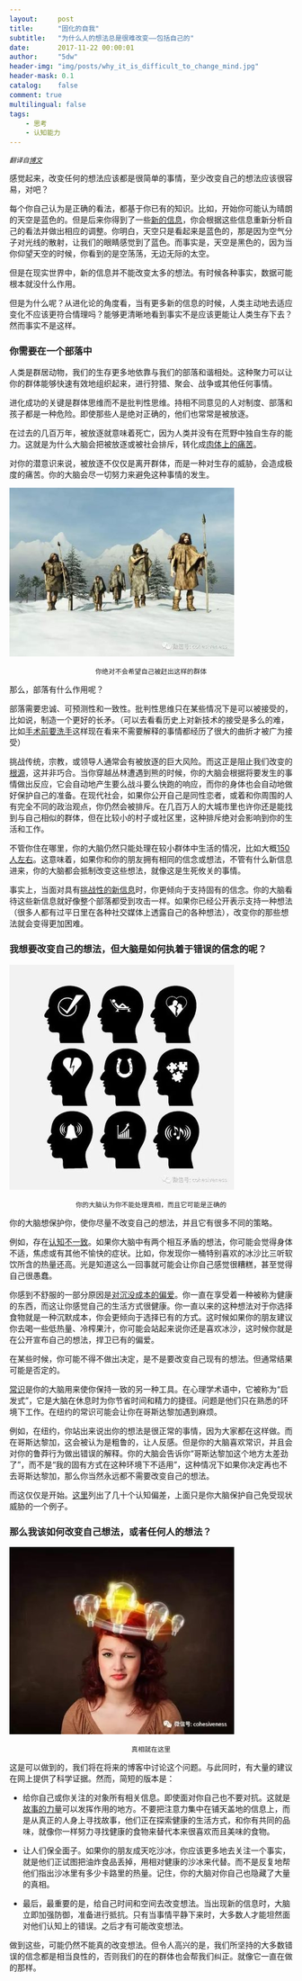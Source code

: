 ```yaml
---
layout:     post
title:      "固化的自我"
subtitle:   "为什么人的想法总是很难改变——包括自己的"
date:       2017-11-22 00:00:01
author:     "5dw"
header-img: "img/posts/why_it_is_difficult_to_change_mind.jpg"
header-mask: 0.1
catalog:    false
comment: true
multilingual: false
tags:
    - 思考
    - 认知能力
---
```


<small>*翻译自[博文](http://www.wearechainsaw.com/2017/05/03/hard-change-someones-mind-even/)*</small>

感觉起来，改变任何的想法应该都是很简单的事情，至少改变自己的想法应该很容易，对吧？

每个你自己认为是正确的看法，都基于你已有的知识。比如，开始你可能认为晴朗的天空是蓝色的。但是后来你得到了一些[新的信息](https://spaceplace.nasa.gov/blue-sky/)，你会根据这些信息重新分析自己的看法并做出相应的调整。你明白，天空只是看起来是蓝色的，那是因为空气分子对光线的散射，让我们的眼睛感觉到了蓝色。而事实是，天空是黑色的，因为当你仰望天空的时候，你看到的是空荡荡，无边无际的太空。

但是在现实世界中，新的信息并不能改变太多的想法。有时候各种事实，数据可能根本就没什么作用。

但是为什么呢？从进化论的角度看，当有更多新的信息的时候，人类主动地去适应变化不应该更符合情理吗？能够更清晰地看到事实不是应该更能让人类生存下去？然而事实不是这样。

### 你需要在一个部落中

人类是群居动物，我们的生存更多地依靠与我们的部落和谐相处。这种聚力可以让你的群体能够快速有效地组织起来，进行狩猎、聚会、战争或其他任何事情。

进化成功的关键是群体思维而不是批判性思维。持相不同意见的人对制度、部落和孩子都是一种危险。即使那些人是绝对正确的，他们也常常是被放逐。

在过去的几百万年，被放逐就意味着死亡，因为人类并没有在荒野中独自生存的能力。这就是为什么大脑会把被放逐或被社会排斥，转化成[肉体上的痛苦](http://www.apa.org/monitor/2012/04/rejection.aspx)。

对你的潜意识来说，被放逐不仅仅是离开群体，而是一种对生存的威胁，会造成极度的痛苦。你的大脑会尽一切努力来避免这种事情的发生。

![](/img/posts/why_it_is_difficult_to_change_mind_1.jpg)
<center><small>你绝对不会希望自己被赶出这样的群体</small></center>

那么，部落有什么作用呢？

部落需要忠诚、可预测性和一致性。批判性思维只在某些情况下是可以被接受的，比如说，制造一个更好的长矛。（可以去看看历史上对新技术的接受是多么的难，比如[手术前要洗手](https://en.wikipedia.org/wiki/Ignaz_Semmelweis)这样现在看来不需要解释的事情都经历了很大的曲折才被广为接受）

挑战传统，宗教，或领导人通常会有被放逐的巨大风险。而这正是阻止我们改变的[根源](https://www.nature.com/articles/srep39589)，这并非巧合。当你穿越丛林遭遇到熊的时候，你的大脑会根据将要发生的事情做出反应，它会自动地产生要么战斗要么快跑的响应，而你的身体也会自动地做好保护自己的准备。在现代社会，如果你公开自己是同性恋者，或着和你周围的人有完全不同的政治观点，你仍然会被排斥。在几百万人的大城市里也许你还是能找到与自己相似的群体，但在比较小的村子或社区里，这种排斥绝对会影响到你的生活和工作。

不管你住在哪里，你的大脑仍然只能处理在较小群体中生活的情况，比如大概[150人左右](https://www.theguardian.com/technology/2010/mar/14/my-bright-idea-robin-dunbar)。这意味着，如果你和你的朋友拥有相同的信念或想法，不管有什么新信息进来，你的大脑都会抵制改变这些想法，就像这是生死攸关的事情。

事实上，当面对具有[挑战性的新信息](http://www.newyorker.com/magazine/2017/02/27/why-facts-dont-change-our-minds)时，你更倾向于支持固有的信念。你的大脑看待这些新信息就好像整个部落都受到攻击一样。如果你已经公开表示支持一种想法（很多人都有过平日里在各种社交媒体上透露自己的各种想法），改变你的那些想法就会变得更加困难。

### 我想要改变自己的想法，但大脑是如何执着于错误的信念的呢？ 

![](/img/posts/why_it_is_difficult_to_change_mind_2.jpg)
<center><small>你的大脑认为你不能处理真相，而且它可能是正确的</small></center>

你的大脑想保护你，使你尽量不改变自己的想法，并且它有很多不同的策略。

例如，存在[认知不一致](https://en.wikipedia.org/wiki/Cognitive_dissonance)。如果你大脑中有两个相互矛盾的想法，你可能会觉得身体不适，焦虑或有其他不愉快的症状。比如，你发现你一桶特别喜欢的冰沙比三听软饮所含的热量还高。光是知道这么一回事就可能会让你自己感觉很糟糕，甚至觉得自己很愚蠢。

你感到不舒服的一部分原因是[对沉没成本的偏爱](https://litemind.com/sunk-cost-bias/)。你一直在享受着一种被称为健康的东西，而这让你感觉自己的生活方式很健康。你一直以来的这种想法对于你选择食物就是一种沉默成本，你会更倾向于选择已有的方式。这时候如果你的朋友建议你去喝一些低热量、冷榨果汁，你可能会站起来说你还是喜欢冰沙，这时候你就是在公开宣布自己的想法，捍卫已有的偏爱。

在某些时候，你可能不得不做出决定，是不是要改变自己现有的想法。但通常结果可能是否定的。

[常识](https://en.wikipedia.org/wiki/Heuristics_in_judgment_and_decision-making)是你的大脑用来使你保持一致的另一种工具。在心理学术语中，它被称为“启发式”，它是大脑在休息时为你节省时间和精力的捷径。问题是他们只在熟悉的环境下工作。在纽约的常识可能会让你在哥斯达黎加遇到麻烦。

例如，在纽约，你站出来说出你的想法是很正常的事情，因为大家都在这样做。而在哥斯达黎加，这会被认为是粗鲁的，让人反感。但是你的大脑喜欢常识，并且会对你的鲁莽行为做出错误的解释。你的大脑会告诉你“哥斯达黎加这个地方太差劲了”，而不是“我的固有方式在这种环境下不适用”，这种情况下如果你决定再也不去哥斯达黎加，那么你当然永远都不需要改变自己的想法。

而这仅仅是开始。[这里](https://en.wikipedia.org/wiki/List_of_cognitive_biases)列出了几十个认知偏差，上面只是你大脑保护自己免受现状威胁的一个例子。

### 那么我该如何改变自己想法，或者任何人的想法？

![](/img/posts/why_it_is_difficult_to_change_mind_3.jpg)
<center><small>真相就在这里</small></center>

这是可以做到的，我们将在将来的博客中讨论这个问题。与此同时，有大量的建议在网上提供了科学证据。然而，简短的版本是：

* 给你自己或你关注的对象所有相关信息。即使面对你自己也不要对抗。这就是[故事的力量](http://www.wearechainsaw.com/2016/10/03/the-storytelling-animal/)可以发挥作用的地方。不要把注意力集中在铺天盖地的信息上，而是从真正的人身上寻找故事，他们正在探索健康的生活方式，和你有共同的品味，就像你一样努力寻找健康的食物来替代本来很喜欢而且美味的食物。

* 让人们保全面子。如果你的朋友成天吃沙冰，你应该更多地去关注一个事实，就是他们正试图把油炸食品丢掉，用相对健康的沙冰来代替。而不是反复地帮他们指出沙冰里有多少卡路里的热量。记住，你的大脑对你自己也隐藏了大量的真相。

* 最后，最重要的是，给自己时间和空间去改变想法。当出现新的信息时，大脑立即加强防御，准备进行抵抗。只有当事情平静下来时，大多数人才能坦然面对他们认知上的错误。之后才有可能改变想法。

做到这些，可能仍然不能真的改变想法。但令人高兴的是，我们所坚持的大多数错误的信念都是相当良性的，否则我们的在的群体也会帮我们纠正。就像它一直在做的那样。
